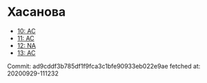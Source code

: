 # Хасанова
- [10: AC](10.md)
- [11: AC](11.md)
- [12: NA](12.md)
- [13: AC](13.md)

Commit: ad9cddf3b785df1f9fca3c1bfe90933eb022e9ae
 fetched at: 20200929-111232
